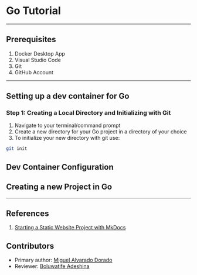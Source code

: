 # Go Tutorial

---
## Prerequisites 
1. Docker Desktop App
2. Visual Studio Code
3. Git
4. GitHub Account

---
## Setting up a dev container for Go

### Step 1: Creating a Local Directory and Initializing with Git
1. Navigate to your terminal/command prompt
2. Create a new directory for your Go project in a directory of your choice
3. To initialize your new directory with git use: 
```bash
git init
```

## Dev Container Configuration

## Creating a new Project in Go

---
## References
1. [Starting a Static Website Project with MkDocs](https://comp423-25s.github.io/resources/MkDocs/tutorial/#step-2-add-requirementstxt-python-dependency-configuration)

## Contributors
* Primary author: [Miguel Alvarado Dorado](https://github.com/miguelaa123)
* Reviewer: [Boluwatife Adeshina](https://github.com/boluwatifeda)